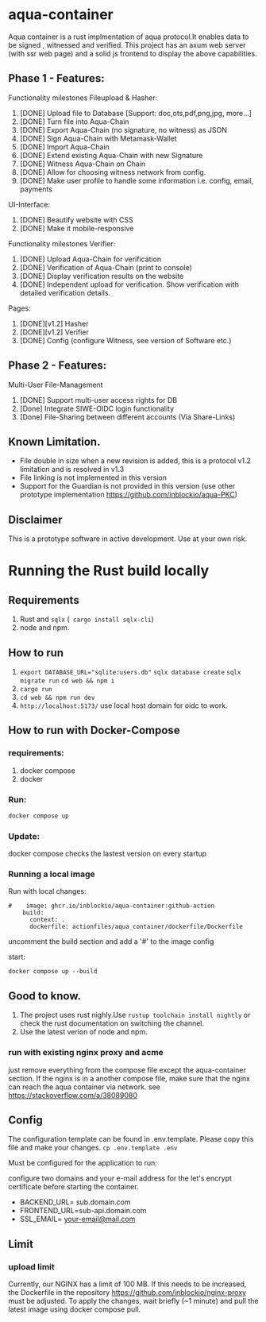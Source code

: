 # aqua-container

Aqua container is a rust implmentation of aqua protocol.It enables data to be signed , witnessed and verified.
This project has an axum web server (with ssr web page) and a solid js frontend to display the above capabilities.

## Phase 1 - Features:

Functionality milestones Fileupload & Hasher:

1) [DONE] Upload file to Database [Support: doc,ots,pdf,png,jpg, more...]
2) [DONE] Turn file into Aqua-Chain
3) [DONE] Export Aqua-Chain (no signature, no witness) as JSON
4) [DONE] Sign Aqua-Chain with Metamask-Wallet
5) [DONE] Import Aqua-Chain
6) [DONE] Extend existing Aqua-Chain with new Signature
7) [DONE] Witness Aqua-Chain on Chain
8) [DONE] Allow for choosing witness network from config.
9) [DONE] Make user profile to handle some information i.e. config, email, payments

UI-Interface:

1) [DONE] Beautify website with CSS
2) [DONE] Make it mobile-responsive

Functionality milestones Verifier:

1) [DONE] Upload Aqua-Chain for verification
2) [DONE] Verification of Aqua-Chain (print to console)
3) [DONE] Display verification results on the website
4) [DONE] Independent upload for verification. Show verification with detailed verification details.

Pages:

1) [DONE][v1.2] Hasher
2) [DONE][v1.2] Verifier
3) [DONE] Config (configure Witness, see version of Software etc.)

## Phase 2 - Features:

Multi-User File-Management

1) [DONE] Support multi-user access rights for DB
2) [Done] Integrate SIWE-OIDC login functionality
3) [Done] File-Sharing between different accounts (Via Share-Links)

## Known Limitation.
 - File double in size when a new revision is added, this is a protocol v1.2 limitation and is resolved in v1.3
 - File linking is not implemented in this version
 - Support for the Guardian is not provided in this version (use other prototype implementation https://github.com/inblockio/aqua-PKC)

## Disclaimer
This is a prototype software in active development. 
Use at your own risk.

# Running the Rust build locally
## Requirements

1. Rust and `sqlx` (` cargo install sqlx-cli`)
2. node and npm.

## How to run

1. `export DATABASE_URL="sqlite:users.db"`
   `sqlx database create`
   `sqlx migrate run`
   `cd web && npm i  `
2. `cargo run `
3. `cd web && npm run dev`
4. `http://localhost:5173/` use local host domain for oidc to work.

## How to run with Docker-Compose

### requirements:

1. docker compose
2. docker

### Run:

```bash
docker compose up
```

### Update:
docker compose checks the lastest version on every startup

### Running a local image

Run with local changes:

```
#    image: ghcr.io/inblockio/aqua-container:github-action
    build:
      context: .
      dockerfile: actionfiles/aqua_container/dockerfile/Dockerfile
```

uncomment the build section and add a '#' to the image config

start:

```
docker compose up --build
```

## Good to know.

1. The project uses rust nighly.Use `rustup toolchain install nightly`  or check the rust documentation on switching the
   channel.
2. Use the latest verion of node and npm.

### run with existing nginx proxy and acme

just remove everything from the compose file except the aqua-container section. If the nginx is in a another compose
file, make sure that the nginx can reach the aqua container via network. see https://stackoverflow.com/a/38089080

## Config

The configuration template can be found in .env.template. Please copy this file and make your changes.
```cp .env.template .env```

Must be configured for the application to run:

configure two domains and your e-mail address for the let's encrypt certificate before starting the container.
 - BACKEND_URL= sub.domain.com
 - FRONTEND_URL=sub-api.domain.com
 - SSL_EMAIL= your-email@mail.com

## Limit

### upload limit

Currently, our NGINX has a limit of 100 MB. If this needs to be increased, the Dockerfile in the
repository https://github.com/inblockio/nginx-proxy must be adjusted. To apply the changes, wait briefly (~1 minute) and
pull the latest image using docker compose pull.
